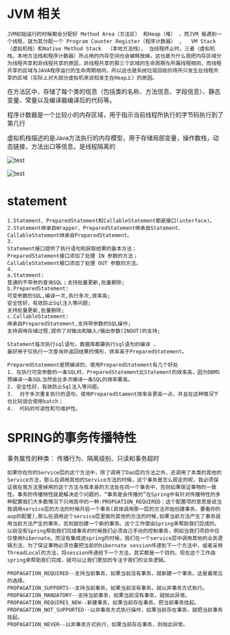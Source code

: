 # JVM 相关

    JVM初始运行的时候都会分配好 Method Area（方法区） 和Heap（堆） ，而JVM 每遇到一个线程，就为其分配一个 Program Counter Register（程序计数器） ,   VM Stack（虚拟机栈）和Native Method Stack  （本地方法栈）， 当线程终止时，三者（虚拟机栈，本地方法栈和程序计数器）所占用的内存空间也会被释放掉。这也是为什么我把内存区域分为线程共享和非线程共享的原因，非线程共享的那三个区域的生命周期与所属线程相同，而线程共享的区域与JAVA程序运行的生命周期相同，所以这也是系统垃圾回收的场所只发生在线程共享的区域（实际上对大部分虚拟机来说知发生在Heap上）的原因。
    
在方法区中，存储了每个类的信息（包括类的名称、方法信息、字段信息）、静态变量、常量以及编译器编译后的代码等。

程序计数器是一个比较小的内存区域，用于指示当前线程所执行的字节码执行到了第几行

虚拟机栈描述的是Java方法执行的内存模型，用于存储局部变量，操作数栈，动态链接，方法出口等信息，是线程隔离的

![test](https://tanhanqing.github.io/img/jvmThreadShare.png)

![test](https://tanhanqing.github.io/img/jvm.png)


# statement

    1.Statement、PreparedStatement和CallableStatement都是接口(interface)。  
    2.Statement继承自Wrapper、PreparedStatement继承自Statement、CallableStatement继承自PreparedStatement。  
    3.  
    Statement接口提供了执行语句和获取结果的基本方法；  
    PreparedStatement接口添加了处理 IN 参数的方法；  
    CallableStatement接口添加了处理 OUT 参数的方法。  
    4.  
    a.Statement:  
    普通的不带参的查询SQL；支持批量更新,批量删除;  
    b.PreparedStatement:  
    可变参数的SQL,编译一次,执行多次,效率高;  
    安全性好，有效防止Sql注入等问题;  
    支持批量更新,批量删除;  
    c.CallableStatement:  
    继承自PreparedStatement,支持带参数的SQL操作;  
    支持调用存储过程,提供了对输出和输入/输出参数(INOUT)的支持;  

    Statement每次执行sql语句，数据库都要执行sql语句的编译 ，  
    最好用于仅执行一次查询并返回结果的情形，效率高于PreparedStatement。  

    PreparedStatement是预编译的，使用PreparedStatement有几个好处  
    1. 在执行可变参数的一条SQL时，PreparedStatement比Statement的效率高，因为DBMS预编译一条SQL当然会比多次编译一条SQL的效率要高。  
    2. 安全性好，有效防止Sql注入等问题。  
    3.  对于多次重复执行的语句，使用PreparedStament效率会更高一点，并且在这种情况下也比较适合使用batch；  
    4.  代码的可读性和可维护性。

# SPRING的事务传播特性

事务属性的种类：   传播行为、隔离级别、只读和事务超时

    如果你在你的Service层的这个方法中，除了调用了Dao层的方法之外，还调用了本类的其他的Service方法，那么在调用其他的Service方法的时候，这个事务是怎么规定的呢，我必须保证我在我方法里掉用的这个方法与我本身的方法处在同一个事务中，否则如果保证事物的一致性。事务的传播特性就是解决这个问题的，“事务是会传播的”在Spring中有针对传播特性的多种配置我们大多数情况下只用其中的一种:PROPGATION_REQUIRED：这个配置项的意思是说当我调用service层的方法的时候开启一个事务(具体调用那一层的方法开始创建事务，要看你的aop的配置),那么在调用这个service层里面的其他的方法的时候,如果当前方法产生了事务就用当前方法产生的事务，否则就创建一个新的事务。这个工作使由Spring来帮助我们完成的。 
    以前没有Spring帮助我们完成事务的时候我们必须自己手动的控制事务，例如当我们项目中仅仅使用hibernate，而没有集成进spring的时候，我们在一个service层中调用其他的业务逻辑方法，为了保证事物必须也要把当前的hibernate session传递到下一个方法中，或者采用ThreadLocal的方法，将session传递给下一个方法，其实都是一个目的。现在这个工作由spring来帮助我们完成，就可以让我们更加的专注于我们的业务逻辑。
    
    PROPAGATION_REQUIRED--支持当前事务，如果当前没有事务，就新建一个事务。这是最常见的选择。 
    PROPAGATION_SUPPORTS--支持当前事务，如果当前没有事务，就以非事务方式执行。 
    PROPAGATION_MANDATORY--支持当前事务，如果当前没有事务，就抛出异常。 
    PROPAGATION_REQUIRES_NEW--新建事务，如果当前存在事务，把当前事务挂起。 
    PROPAGATION_NOT_SUPPORTED--以非事务方式执行操作，如果当前存在事务，就把当前事务挂起。 
    PROPAGATION_NEVER--以非事务方式执行，如果当前存在事务，则抛出异常。 

